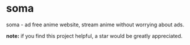 # soma
soma - ad free anime website, stream anime without worrying about ads.

**note:** if you find this project helpful, a star would be greatly appreciated. 
